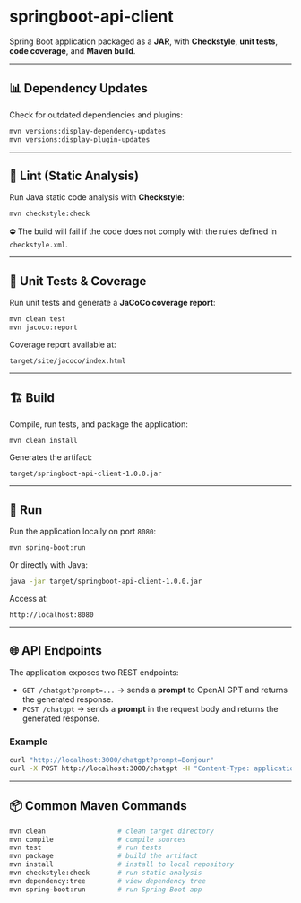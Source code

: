 # springboot-api-client

Spring Boot application packaged as a **JAR**, with **Checkstyle**, **unit tests**, **code coverage**, and **Maven build**.

---

## 📊 Dependency Updates

Check for outdated dependencies and plugins:

```bash
mvn versions:display-dependency-updates
mvn versions:display-plugin-updates
```

---

## 🔧 Lint (Static Analysis)

Run Java static code analysis with **Checkstyle**:

```bash
mvn checkstyle:check
```

⛔ The build will fail if the code does not comply with the rules defined in `checkstyle.xml`.

---

## 🧪 Unit Tests & Coverage

Run unit tests and generate a **JaCoCo coverage report**:

```bash
mvn clean test
mvn jacoco:report
```

Coverage report available at:

```
target/site/jacoco/index.html
```

---

## 🏗️ Build

Compile, run tests, and package the application:

```bash
mvn clean install
```

Generates the artifact:

```
target/springboot-api-client-1.0.0.jar
```

---

## 🚀 Run

Run the application locally on port `8080`:

```bash
mvn spring-boot:run
```

Or directly with Java:

```bash
java -jar target/springboot-api-client-1.0.0.jar
```

Access at:

```
http://localhost:8080
```

---


## 🌐 API Endpoints

The application exposes two REST endpoints:

- `GET /chatgpt?prompt=...` → sends a **prompt** to OpenAI GPT and returns the generated response.  
- `POST /chatgpt` → sends a **prompt** in the request body and returns the generated response.  

### Example

```bash
curl "http://localhost:3000/chatgpt?prompt=Bonjour"
curl -X POST http://localhost:3000/chatgpt -H "Content-Type: application/json" -d '"Que veut dire API""'
```
---


## 📦 Common Maven Commands

```bash
mvn clean                  # clean target directory
mvn compile                # compile sources
mvn test                   # run tests
mvn package                # build the artifact
mvn install                # install to local repository
mvn checkstyle:check       # run static analysis
mvn dependency:tree        # view dependency tree
mvn spring-boot:run        # run Spring Boot app
```
